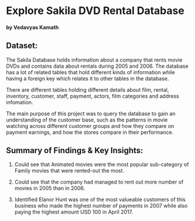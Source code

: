 # Explore Sakila DVD Rental Database
#### by Vedavyas Kamath  


## Dataset:

The Sakila Database holds information about a company that rents movie DVDs and contains data about rentals during 2005 and 2006. The database has a lot of related tables that hold different kinds of information while having a foreign key which relates it to other tables in the database.


There are different tables holding different details about film, rental, inventory, customer, staff, payment, actors, film categories and address infomation.


The main purpose of this project was to query the database to gain an understanding of the customer base, such as the patterns in movie watching across different customer groups and how they compare on payment earnings, and how the stores compare in their performance.



## Summary of Findings & Key Insights:

1. Could see that Animated movies were the most popular sub-category of Family movies that were rented-out the most.

2. Could see that the company had managed to rent out more number of movies in 2005 than in 2006.

3. Identified Elanor Hunt was one of the most valueable customers of this business who made the highest number of payments in 2007 while also paying the highest amount USD 100 in April 2017.
